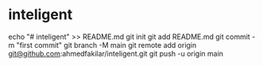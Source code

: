﻿# inteligent
 
 

 
 echo "# inteligent" >> README.md
git init
git add README.md
git commit -m "first commit"
git branch -M main
git remote add origin git@github.com:ahmedfakilar/inteligent.git
git push -u origin main
